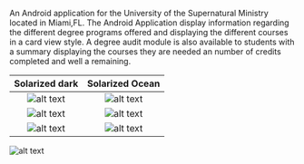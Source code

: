 An Android application for the University of the Supernatural Ministry located in Miami,FL. The Android Application display information regarding the different degree programs offered and displaying the different courses in a card view style. A degree audit module is also available to students with a summary displaying the courses they are needed an number of credits completed and well a remaining.


Solarized dark             |  Solarized Ocean
:-------------------------:|:-------------------------:
![alt text](https://github.com/cristian-custodio/University-Android-App/blob/master/ScreenShots/ScreenShot1.png) |  ![alt text](https://github.com/cristian-custodio/University-Android-App/blob/master/ScreenShots/ScreenShot2.png)
![alt text](https://github.com/cristian-custodio/University-Android-App/blob/master/ScreenShots/ScreenShot3.png) |  ![alt text](https://github.com/cristian-custodio/University-Android-App/blob/master/ScreenShots/ScreenShot4.png)
![alt text](https://github.com/cristian-custodio/University-Android-App/blob/master/ScreenShots/ScreenShot5.png) |  ![alt text](https://github.com/cristian-custodio/University-Android-App/blob/master/ScreenShots/ScreenShot6.png)

![alt text](https://github.com/cristian-custodio/University-Android-App/blob/master/ScreenShots/ScreenShot7.png)

